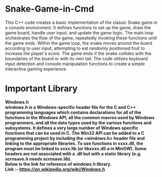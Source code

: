 # Snake-Game-in-Cmd
  This C++ code creates a basic implementation of the classic Snake game in a console environment. It defines functions to set up the game, draw the game board, handle user input, and update 
the game logic. The main loop orchestrates the flow of the game, repeatedly invoking these functions until the game ends. Within the game loop, the snake moves around the board according to 
user input, attempting to eat randomly positioned fruit to increase the player's score. The game ends if the snake collides with the boundaries of the board or with its own tail. The code 
utilizes keyboard input detection and console manipulation functions to create a simple interactive gaming experience.
# Important Library
<b>Windows.h <br>
  windows.h is a Windows-specific header file for the C and C++ programming languages which contains declarations for all of the functions in the Windows API, all the common macros used by Windows programmers, and all the data types used by the various functions and subsystems. It defines a very large number of Windows specific functions that can be used in C. The Win32 API can be added to a C programming project by including the <windows.h> header file and linking to the appropriate libraries. To use functions in xxxx.dll, the program must be linked to xxxx.lib (or libxxxx.dll.a in MinGW). Some headers are not associated with a .dll but with a static library (e.g. scrnsave.h needs scrnsave.lib).<br>
Below is the link for reference of windows.h library.<br>
Link :- https://en.wikipedia.org/wiki/Windows.h
